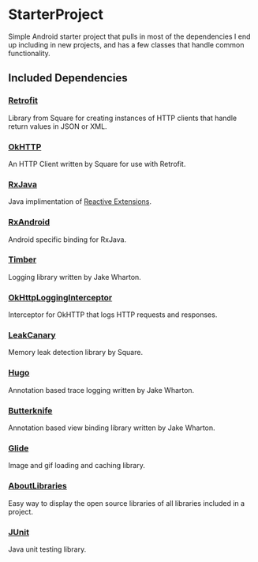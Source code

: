 # StarterProject

Simple Android starter project that pulls in most of the dependencies I end up including in new projects, and has a few classes that handle common functionality.

## Included Dependencies

### [Retrofit](https://square.github.io/retrofit/)

Library from Square for creating instances of HTTP clients that handle return values in JSON or XML.

### [OkHTTP](https://square.github.io/okhttp/)

An HTTP Client written by Square for use with Retrofit. 

### [RxJava](https://github.com/ReactiveX/RxJava)

Java implimentation of [Reactive Extensions](https://msdn.microsoft.com/en-us/data/gg577609.aspx).

### [RxAndroid](https://github.com/ReactiveX/RxAndroid)

Android specific binding for RxJava.

### [Timber](https://github.com/JakeWharton/timber)

Logging library written by Jake Wharton.

### [OkHttpLoggingInterceptor](https://github.com/square/okhttp/tree/master/okhttp-logging-interceptor)

Interceptor for OkHTTP that logs HTTP requests and responses.

### [LeakCanary](https://github.com/square/leakcanary)

Memory leak detection library by Square.

### [Hugo](https://github.com/JakeWharton/hugo)

Annotation based trace logging written by Jake Wharton.

### [Butterknife](https://jakewharton.github.io/butterknife/)

Annotation based view binding library written by Jake Wharton.

### [Glide](https://github.com/bumptech/glide)    

Image and gif loading and caching library.

### [AboutLibraries](https://github.com/mikepenz/AboutLibraries)    

Easy way to display the open source libraries of all libraries included in a project.

### [JUnit](https://github.com/junit-team/junit4)

Java unit testing library.
